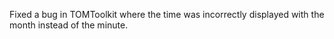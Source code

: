 Fixed a bug in TOMToolkit where the time was incorrectly displayed with the month instead of the minute.